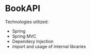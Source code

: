 # BookAPI


Technologies utilized:
- Spring
- Spring MVC
- Dependecy Injection
- import and usage of internal libraries 
